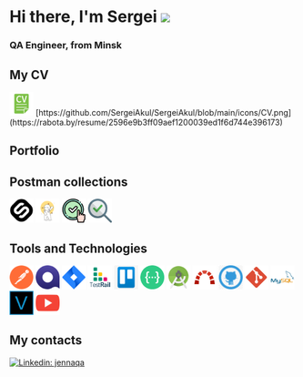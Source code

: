  # Hi there, I'm Sergei ![](https://github.com/blackcater/blackcater/raw/main/images/Hi.gif) 
### QA Engineer, from Minsk


<h2>My CV</h2>
<a href="https://rabota.by/resume/2596e9b3ff09aef1200039ed1f6d744e396173"><img src="https://github.com/SergeiAkul/SergeiAkul/blob/main/icons/CV.png" alt="https://rabota.by/resume/2596e9b3ff09aef1200039ed1f6d744e396173" style="width:42px;height:42px;"></a>
[https://github.com/SergeiAkul/SergeiAkul/blob/main/icons/CV.png](https://rabota.by/resume/2596e9b3ff09aef1200039ed1f6d744e396173)

<h2>Portfolio</h2>



<h2>Postman collections</h2>
<a href="https://github.com/SergeiAkul/Postman_Collection/blob/main/Stepik.postman_collection.json"><img src="https://github.com/SergeiAkul/SergeiAkul/blob/main/icons/stepik1.png" alt="https://github.com/SergeiAkul/Postman_Collection/blob/main/Stepik.postman_collection.json" style="width:42px;height:42px;"></a>
<a href="https://github.com/SergeiAkul/Postman_Collection/blob/main/Practice%20for%20petstore.postman_collection.json"><img src="https://github.com/SergeiAkul/SergeiAkul/blob/main/icons/Collection1.png" alt="https://github.com/SergeiAkul/Postman_Collection/blob/main/Practice%20for%20petstore.postman_collection.json" style="width:42px;height:42px;"></a>
<a href="https://github.com/SergeiAkul/Postman_Collection/blob/main/Practice.postman_collection.json"><img src="https://github.com/SergeiAkul/SergeiAkul/blob/main/icons/Check1.png" alt="https://github.com/SergeiAkul/Postman_Collection/blob/main/Practice.postman_collection.json" style="width:42px;height:42px;"></a>
<a href="https://github.com/SergeiAkul/Postman_Collection/blob/main/Pet%20Base.postman_collection.json"><img src="https://github.com/SergeiAkul/SergeiAkul/blob/main/icons/check2.png" alt="https://github.com/SergeiAkul/Postman_Collection/blob/main/Pet%20Base.postman_collection.json" style="width:42px;height:42px;"></a>

<h2>Tools and Technologies</h2>
<a href="https://www.postman.com/"><img src="https://github.com/SergeiAkul/SergeiAkul/blob/main/icons/Postman.png" alt="https://www.postman.com/" style="width:42px;height:42px;"></a> 
<a href="https://www.qase.io/"><img src="https://github.com/SergeiAkul/SergeiAkul/blob/main/icons/Qase.io.png" alt="https://www.qase.io/" style="width:42px;height:42px;"></a>
<a href="https://www.atlassian.com/"><img src="https://github.com/SergeiAkul/SergeiAkul/blob/main/icons/Jira.png" alt="https://www.atlassian.com/" style="width:42px;height:42px;"></a>
<a href="https://www.gurock.com/testrail/"><img src="https://github.com/SergeiAkul/SergeiAkul/blob/main/icons/TestRail.png" alt="https://http://www.gurock.com/testrail/" style="width:42px;height:42px;"></a>
<a href="https://www.trello.com"><img src="https://github.com/SergeiAkul/SergeiAkul/blob/main/icons/Trello.png" alt="https://http://trello.com/" style="width:42px;height:42px;"></a>
<a href="https://www.swagger.io"><img src="https://github.com/SergeiAkul/SergeiAkul/blob/main/icons/swagger.png" alt="https://http://swagger.io/" style="width:42px;height:42px;"></a>
<a href="https://www.developer.android.com/studio"><img src="https://github.com/SergeiAkul/SergeiAkul/blob/main/icons/Android%20Studio.png" alt="https://wwww.developer.android.com/studio/" style="width:42px;height:42px;"></a>
<a href="https://www.redmine.org/"><img src="https://github.com/SergeiAkul/SergeiAkul/blob/main/icons/Redmine.png" alt="https://www.redmine.org/" style="width:42px;height:42px;"></a>
<a href="https://www.github.com/"><img src="https://github.com/SergeiAkul/SergeiAkul/blob/main/icons/GitHub.png" alt="https://www.github.com/" style="width:42px;height:42px;"></a>
<a href="https://git-scm.com/"><img src="https://github.com/SergeiAkul/SergeiAkul/blob/main/icons/Gitbash.png" alt="https://git-scm.com/" style="width:42px;height:42px;"></a>
<a href="https://mysql.com/"><img src="https://github.com/SergeiAkul/SergeiAkul/blob/main/icons/MySQL.png" alt="https://mysql.com/" style="width:42px;height:42px;"></a>
<a href="https://www.vegascreativesoftware.com/"><img src="https://github.com/SergeiAkul/SergeiAkul/blob/main/icons/Vegas.png" alt="https://www.vegascreativesoftware.com/" style="width:42px;height:42px;"></a>
<a href="https://youtube.com/@AkylLife"><img src="https://github.com/SergeiAkul/SergeiAkul/blob/main/icons/YouTube.png" alt="https://youtube.com/@AkylLife" style="width:42px;height:42px;"></a>


<h2>My contacts</h2>
<a href="https://linkedin.com/in/sergei-akulich-9b0056207" rel="nofollow"><img src="https://camo.githubusercontent.com/93ca47e21e17f622a41d26d599e008e4c30b8a322186f18019bc43d54f57b0c9/68747470733a2f2f696d672e736869656c64732e696f2f62616467652f2d4c696e6b6564496e2d3065373661383f7374796c653d666c61742d737175617265266c6f676f3d4c696e6b6564696e266c6f676f436f6c6f723d7768697465" alt="Linkedin: jennaqa" data-canonical-src="https://img.shields.io/badge/-LinkedIn-0e76a8?style=flat-square&amp;logo=Linkedin&amp;logoColor=white" style="max-width: 100%;"></a>

